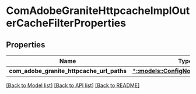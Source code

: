 # ComAdobeGraniteHttpcacheImplOuterCacheFilterProperties

## Properties
Name | Type | Description | Notes
------------ | ------------- | ------------- | -------------
**com_adobe_granite_httpcache_url_paths** | [***::models::ConfigNodePropertyArray**](configNodePropertyArray.md) |  | [optional] 

[[Back to Model list]](../README.md#documentation-for-models) [[Back to API list]](../README.md#documentation-for-api-endpoints) [[Back to README]](../README.md)


